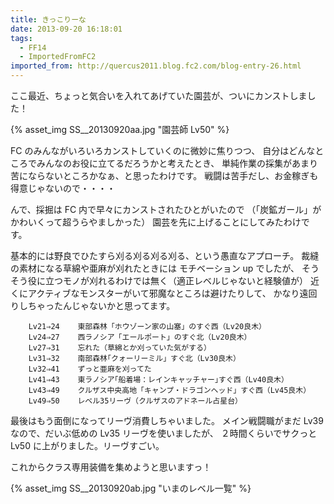 ```yaml
---
title: きっこりーな
date: 2013-09-20 16:18:01
tags:
  - FF14
  - ImportedFromFC2
imported_from: http://quercus2011.blog.fc2.com/blog-entry-26.html
---
```

ここ最近、ちょっと気合いを入れてあげていた園芸が、ついにカンストしました！

{% asset_img SS__20130920aa.jpg "園芸師 Lv50" %}


FC のみんながいろいろカンストしていくのに微妙に焦りつつ、
自分はどんなところでみんなのお役に立てるだろうかと考えたとき、
単純作業の採集があまり苦にならないところかなぁ、と思ったわけです。
戦闘は苦手だし、お金稼ぎも得意じゃないので・・・・

んで、採掘は FC 内で早々にカンストされたひとがいたので
（「炭鉱ガール」がかわいくって超うらやましかった）
園芸を先に上げることにしてみたわけです。

基本的には野良でひたすら刈る刈る刈る刈る、という愚直なアプローチ。
裁縫の素材になる草綿や亜麻が刈れたときには モチベーション up でしたが、
そうそう役に立つモノが刈れるわけでは無く（適正レベルじゃないと経験値が）
近くにアクティブなモンスターがいて邪魔なところは避けたりして、
かなり遠回りしちゃったんじゃないかと思ってます。

```
    Lv21⇒24    東部森林「ホウゾーン家の山塞」のすぐ西（Lv20良木）
    Lv24⇒27    西ラノシア「エールポート」のすぐ北（Lv20良木）
    Lv27⇒31    忘れた（草綿とか刈っていた気がする）
    Lv31⇒32    南部森林｢クォーリーミル」すぐ北（Lv30良木）
    Lv32⇒41    ずっと亜麻を刈ってた
    Lv41⇒43    東ラノシア｢船着場：レインキャッチャー｣すぐ西（Lv40良木）
    Lv43⇒49    クルザス中央高地「キャンプ・ドラゴンヘッド」すぐ西（Lv45良木）
    Lv49⇒50    レベル35リーヴ（クルザスのアドネール占星台）
```

最後はもう面倒になってリーヴ消費しちゃいました。
メイン戦闘職がまだ Lv39 なので、だいぶ低めの Lv35 リーヴを使いましたが、
２時間くらいでサクっと Lv50 に上がりました。リーヴすごい。

これからクラス専用装備を集めようと思いますっ！

{% asset_img SS__20130920ab.jpg "いまのレベル一覧" %}
